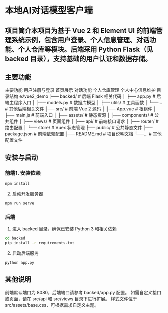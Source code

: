 # 本地AI对话模型客户端
## 项目简介本项目为基于 Vue 2 和 Element UI 的前端管理系统示例，包含用户登录、个人信息管理、对话功能、个人仓库等模块。后端采用 Python Flask（见 backed 目录），支持基础的用户认证和数据存储。
## 主要功能
主要功能
用户注册与登录
首页展示
对话功能
个人仓库管理
个人中心信息维护
目录结构
e:\vue2_demo
├── backed/ # 后端 Flask 相关代码
│ ├── app.py # 后端主程序入口
│ ├── models.py # 数据库模型
│ ├── utils/ # 工具函数
│ └──... # 其他后端相关文件
├── src/ # 前端 Vue 2 源码
│ ├── App.vue # 根组件
│ ├── main.js # 前端入口
│ ├── assets/ # 静态资源
│ ├── components/ # 公共组件
│ ├── views/ # 页面组件
│ ├── api/ # 前端接口请求
│ ├── router/ # 路由配置
│ └── store/ # Vuex 状态管理
├── public/ # 公共静态文件
├── package.json # 前端依赖配置
├── README.md # 项目说明文档
└──... # 其他配置文件
## 安装与启动
### 前端1. 安装依赖   

```bash   
npm install
```
2. 启动开发服务器
```bash
npm run serve
```
### 后端
1. 进入 backed 目录，确保已安装 Python 3 和相关依赖
```bash
cd backed
pip install -r requirements.txt
```
2. 启动后端服务
```bash
python app.py
```
## 其他说明
前端默认端口为 8080，后端端口请参考 backed/app.py 配置。
如需自定义接口或页面，请在 src/api 和 src/views 目录下进行扩展。
样式文件位于 src/assets/base.css，可根据需求自定义主题。
